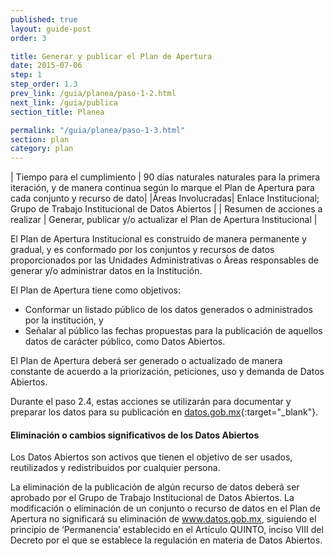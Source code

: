```yaml
---
published: true
layout: guide-post
order: 3

title: Generar y publicar el Plan de Apertura
date: 2015-07-06
step: 1
step_order: 1.3
prev_link: /guia/planea/paso-1-2.html
next_link: /guia/publica
section_title: Planea

permalink: "/guia/planea/paso-1-3.html"
section: plan
category: plan
---
```



| Tiempo para el cumplimiento | 90 días naturales naturales para la primera iteración, y de manera continua según lo marque el Plan de Apertura para cada conjunto y recurso de dato|
|Áreas Involucradas| Enlace Institucional; Grupo de Trabajo Institucional de Datos Abiertos |
| Resumen de acciones a realizar | Generar, publicar  y/o actualizar el Plan de Apertura Institucional |

El Plan de Apertura Institucional es construido de manera permanente y gradual, y es conformado por los conjuntos y recursos de datos proporcionados por las Unidades Administrativas o Áreas responsables de generar y/o administrar datos en la Institución.

El Plan de Apertura tiene como objetivos: 
- Conformar un listado público de los datos generados o administrados por la institución, y
- Señalar al público las fechas propuestas para la publicación de aquellos datos de carácter público, como Datos Abiertos.

El Plan de Apertura deberá ser generado o actualizado de manera constante de acuerdo a la priorización, peticiones, uso y demanda de Datos Abiertos. 

Durante el paso 2.4, estas acciones se utilizarán para documentar y preparar los datos para su publicación en [datos.gob.mx](http://datos.gob.mx){:target="_blank"}.


#### Eliminación o cambios significativos de los Datos Abiertos

Los Datos Abiertos son activos que tienen el objetivo de ser usados, reutilizados y redistribuidos por cualquier persona. 

La eliminación de la publicación de algún recurso de datos deberá ser aprobado por el Grupo de Trabajo Institucional de Datos Abiertos. La modificación o eliminación de un conjunto o recurso de datos en el Plan de Apertura no significará su eliminación de www.datos.gob.mx, siguiendo el principio de ‘Permanencia’ establecido en el Artículo QUINTO, inciso VIII del Decreto por el que se establece la regulación en materia de Datos Abiertos.